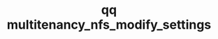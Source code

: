 ---
category: multitenancy
command: multitenancy_nfs_modify_settings
optional_options:
- alternate: []
  help: ID of tenant to modify settings for
  name: --tenant-id
  required: true
- alternate: []
  help: Enables mounting with the NFSv4.1 protocol
  name: --enable-v4
  required: false
- alternate: []
  help: Disables mounting with the NFSv4.1 protocol
  name: --disable-v4
  required: false
- alternate: []
  help: Enables mounting with KRB5 security
  name: --enable-krb5
  required: false
- alternate: []
  help: Disables mounting with KRB5 security
  name: --disable-krb5
  required: false
- alternate: []
  help: Enables mounting with KRB5p security
  name: --enable-krb5p
  required: false
- alternate: []
  help: Disables mounting with KRB5p security
  name: --disable-krb5p
  required: false
- alternate: []
  help: Enables mounting with KRB5i security
  name: --enable-krb5i
  required: false
- alternate: []
  help: Disables mounting with KRB5i security
  name: --disable-krb5i
  required: false
- alternate: []
  help: Enables mounting with AUTH_SYS security
  name: --enable-auth-sys
  required: false
- alternate: []
  help: Disables mounting with AUTH_SYS security
  name: --disable-auth-sys
  required: false
permalink: /qq-cli-command-guide/multitenancy/multitenancy_nfs_modify_settings.html
positional_options: []
sidebar: qq_cli_command_reference_sidebar
summary: This section explains how to use the <code>qq multitenancy_nfs_modify_settings</code>
  command.
synopsis: Modify NFS settings for a tenant
title: qq multitenancy_nfs_modify_settings
usage: "qq multitenancy_nfs_modify_settings [-h] --tenant-id TENANT_ID [--enable-v4\
  \ | --disable-v4] [--enable-krb5 | --disable-krb5] [--enable-krb5p | --disable-krb5p]\n\
  \    [--enable-krb5i | --disable-krb5i] [--enable-auth-sys | --disable-auth-sys]"
zendesk_source: qq CLI Command Guide

---